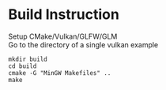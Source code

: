 # Build Instruction
Setup CMake/Vulkan/GLFW/GLM  
Go to the directory of a single vulkan example  
```
mkdir build  
cd build  
cmake -G "MinGW Makefiles" ..   
make  
```


